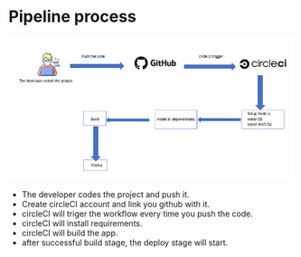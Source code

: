 # Pipeline process

![pipeline](../screenshots/pipeline.png)


* The developer codes the project and push it.
* Create circleCI account and link you github with it.
* circleCI will triger the workflow every time you push the code.
* circleCI will install requirements.
* circleCI will build the app.
* after successful build stage, the deploy stage will start.